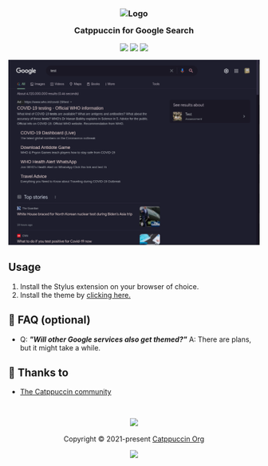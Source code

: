 <h3 align="center">
	<img src="https://raw.githubusercontent.com/catppuccin/catppuccin/dev/assets/logos/exports/1544x1544_circle.png" width="100" alt="Logo"/><br/>
	<img src="https://raw.githubusercontent.com/catppuccin/catppuccin/dev/assets/misc/transparent.png" height="30" width="0px"/>
	Catppuccin for Google Search
	<img src="https://raw.githubusercontent.com/catppuccin/catppuccin/dev/assets/misc/transparent.png" height="30" width="0px"/>
</h3>

<p align="center">
    <a href="https://github.com/DartMNKY/google-catppuccin-theme/stargazers"><img src="https://img.shields.io/github/stars/DartMNKY/google-catppuccin-theme?colorA=1e1e28&colorB=c9cbff&style=for-the-badge&logo=starship"></a>
    <a href="https://github.com/DartMNKY/google-catppuccin-theme/issues"><img src="https://img.shields.io/github/issues/DartMNKY/google-catppuccin-theme?colorA=1e1e28&colorB=f7be95&style=for-the-badge"></a>
    <a href="https://github.com/DartMNKY/google-catppuccin-theme/contributors"><img src="https://img.shields.io/github/contributors/DartMNKY/google-catppuccin-theme?colorA=1e1e28&colorB=b1e1a6&style=for-the-badge"></a>
</p>

<p align="center">
  <img src="https://github.com/DartMNKY/google-catppuccin-theme/blob/7573997cd4ea22e359f35c75cedf38ca1c26e2b1/assets/Screenshot%20from%202022-05-19%2023-45-49.png"/>
</p>

## Usage

1. Install the Stylus extension on your browser of choice.
2. Install the theme by [clicking here.](https://github.com/DartMNKY/google-catppuccin-theme/raw/main/google-catppuccin.user.css)

## 🙋 FAQ (optional)

- Q: **_"Will other Google services also get themed?"_**
  A: There are plans, but it might take a while.

## 💝 Thanks to

- [The Catppuccin community](https://github.com/catppuccin)

&nbsp;

<p align="center"><img src="https://raw.githubusercontent.com/catppuccin/catppuccin/dev/assets/footers/gray0_ctp_on_line.svg?sanitize=true" /></p>
<p align="center">Copyright &copy; 2021-present <a href="https://github.com/catppuccin" target="_blank">Catppuccin Org</a>
<p align="center"><a href="https://github.com/catppuccin/catppuccin/blob/main/LICENSE"><img src="https://img.shields.io/static/v1.svg?style=for-the-badge&label=License&message=MIT&logoColor=d9e0ee&colorA=302d41&colorB=c9cbff"/></a></p>
